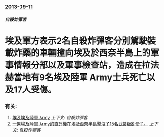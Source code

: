 ### [2013-09-11](/news/2013/09/11/index.md)

##### 自殺炸彈客
#  埃及軍方表示2名自殺炸彈客分別駕駛裝載炸藥的車輛撞向埃及於西奈半島上的軍事情報分部以及軍事檢查站，造成在拉法赫當地有9名埃及陸軍 Army士兵死亡以及17人受傷。




### 有关:

1. [ 埃及埃及陸軍 Army](/news/2013/09/7/埃及埃及陸軍-Army.md) _上下文: 自殺炸彈客_
2. [ 一架埃及陸軍 Army的直升機在埃及西奈半島擊殺了15名武裝叛亂份子。](/news/2013/09/3/一架埃及陸軍-Army的直升機在埃及西奈半島擊殺了15名武裝叛亂份子.md) _上下文: 自殺炸彈客_

